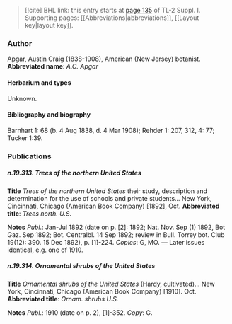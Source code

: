 > [!cite] BHL link: this entry starts at [page 135](https://www.biodiversitylibrary.org/page/33264862) of TL-2 Suppl. I.
> Supporting pages: [[Abbreviations|abbreviations]], [[Layout key|layout key]].

### Author

Apgar, Austin Craig (1838-1908), American (New Jersey) botanist. 
**Abbreviated name**: *A.C. Apgar*

#### Herbarium and types

Unknown.

#### Bibliography and biography

Barnhart 1: 68 (b. 4 Aug 1838, d. 4 Mar 1908); Rehder 1: 207, 312, 4: 77; Tucker 1:39.

### Publications

##### n.19.313. Trees of the northern United States

**Title**
*Trees of the northern United States* their study, description and determination for the use of schools and private students... New York, Cincinnati, Chicago (American Book Company) \[1892\], Oct.
**Abbreviated title**: *Trees north. U.S.*

**Notes**
*Publ*.: Jan-Jul 1892 (date on p. \[2\]: 1892; Nat. Nov. Sep (1) 1892, Bot Gaz. Sep 1892; Bot. Centralbl. 14 Sep 1892; review in Bull. Torrey bot. Club 19(12): 390. 15 Dec 1892), p. \[1\]-224.
*Copies*: G, MO. — Later issues identical, e.g. one of 1910.

##### n.19.314. Ornamental shrubs of the United States

**Title**
*Ornamental shrubs of the United States* (Hardy, cultivated)... New York, Cincinnati, Chicago (American Book Company) \[1910\]. Oct.
**Abbreviated title**: *Ornam. shrubs U.S.*

**Notes**
*Publ*.: 1910 (date on p. 2), \[1\]-352. *Copy*: G.

